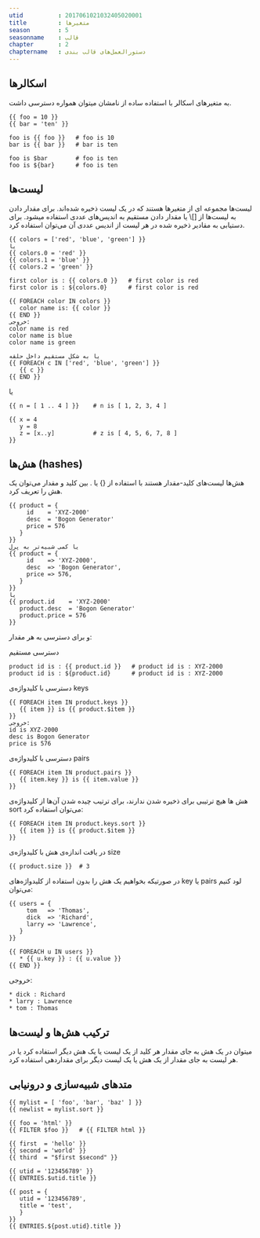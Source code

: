 ```yaml
---
utid          : 2017061021032405020001
title         : متغیرها
season        : 5
seasonname    : قالب
chapter       : 2
chaptername   : دستورالعمل‌های قالب بندی
---
```



<h2>اسکالرها</h2>

<p>به متغیرهای اسکالر با استفاده ساده از نامشان میتوان همواره دسترسی داشت.</p>

<pre><code>{{ foo = 10 }}
{{ bar = 'ten' }}

foo is {{ foo }}   # foo is 10
bar is {{ bar }}   # bar is ten

foo is $bar        # foo is ten
foo is ${bar}      # foo is ten
</code></pre>

<h2>لیست‌ها</h2>

<p>لیست‌ها مجموعه ای از متغیرها هستند که در یک لیست ذخیره شده‌اند. برای مقدار دادن به لیست‌ها از []\ یا مقدار دادن مستقیم به اندیس‌های عددی استفاده میشود. برای دستیابی به مقادیر ذخیره شده در هر لیست از اندیس عددی آن می‌توان استفاده کرد.</p>

<pre><code>{{ colors = ['red', 'blue', 'green'] }}
یا
{{ colors.0 = 'red' }}
{{ colors.1 = 'blue' }}
{{ colors.2 = 'green' }}

first color is : {{ colors.0 }}   # first color is red
first color is : ${colors.0}      # first color is red

{{ FOREACH color IN colors }}
   color name is: {{ color }}
{{ END }}
خروجی:
color name is red
color name is blue
color name is green

یا به شکل مستقیم داخل حلقه
{{ FOREACH c IN ['red', 'blue', 'green'] }}
   {{ c }}
{{ END }}
</code></pre>

<p>یا</p>

<pre><code>{{ n = [ 1 .. 4 ] }}    # n is [ 1, 2, 3, 4 ] 

{{ x = 4
   y = 8
   z = [x..y]           # z is [ 4, 5, 6, 7, 8 ]
}}
</code></pre>

<h2>هش‌ها (hashes)</h2>

<p>هش‌ها لیست‌های کلید-مقدار هستند با استفاده از {} یا . بین کلید و مقدار می‌توان یک هش را تعریف کرد.</p>

<pre><code>{{ product = {
     id    = 'XYZ-2000'
     desc  = 'Bogon Generator'
     price = 576
   }
}}
یا کمی شبیه‌تر به پرل
{{ product = {
     id    =&gt; 'XYZ-2000',
     desc  =&gt; 'Bogon Generator',
     price =&gt; 576,
   }
}}
یا
{{ product.id    = 'XYZ-2000' 
   product.desc  = 'Bogon Generator'
   product.price = 576 
}}
</code></pre>

<p>و برای دسترسی به هر مقدار:</p>

<p>دسترسی مستقیم</p>

<pre><code>product id is : {{ product.id }}   # product id is : XYZ-2000
product id is : ${product.id}      # product id is : XYZ-2000
</code></pre>

<p>دسترسی با کلیدواژه‌ی keys</p>

<pre><code>{{ FOREACH item IN product.keys }}
   {{ item }} is {{ product.$item }}
}}
خروجی:
id is XYZ-2000
desc is Bogon Generator
price is 576
</code></pre>

<p>دسترسی با کلیدواژه‌ی pairs</p>

<pre><code>{{ FOREACH item IN product.pairs }}
   {{ item.key }} is {{ item.value }}
}} 
</code></pre>

<p>هش ها هیچ ترتیبی برای ذخیره شدن ندارند، برای ترتیب چیده شدن آن‌ها از کلیدواژه‌ی sort می‌توان استفاده کرد:</p>

<pre><code>{{ FOREACH item IN product.keys.sort }}
   {{ item }} is {{ product.$item }}
}}
</code></pre>

<p>در یافت اندازه‌ی هش با کلیدواژه‌ی size</p>

<pre><code>{{ product.size }}  # 3
</code></pre>

<p>در صورتیکه بخواهیم یک هش را بدون استفاده از کلیدواژه‌های key یا pairs لود کنیم می‌توان:</p>

<pre><code>{{ users = {
     tom   =&gt; 'Thomas',
     dick  =&gt; 'Richard',
     larry =&gt; 'Lawrence',
   }
}}

{{ FOREACH u IN users }}
   * {{ u.key }} : {{ u.value }}
{{ END }}
</code></pre>

<p>خروجی:</p>

<pre><code>* dick : Richard
* larry : Lawrence
* tom : Thomas
</code></pre>

<h2>ترکیب هش‌ها و لیست‌ها</h2>

<p>میتوان در یک هش به جای مقدار هر کلید از یک لیست یا یک هش دیگر استفاده کرد یا در هر لیست به جای مقدار از یک هش یا یک لیست دیگر برای مقداردهی استفاده کرد.</p>

<h2>متدهای شبیه‌سازی و درونیابی</h2>

<pre><code>{{ mylist = [ 'foo', 'bar', 'baz' ] }}
{{ newlist = mylist.sort }}

{{ foo = 'html' }}
{{ FILTER $foo }}   # {{ FILTER html }}

{{ first  = 'hello' }}
{{ second = 'world' }}
{{ third  = "$first $second" }}

{{ utid = '123456789' }}
{{ ENTRIES.$utid.title }}

{{ post = {
   utid = '123456789',
   title = 'test',
   }
}}
{{ ENTRIES.${post.utid}.title }}
</code></pre>



